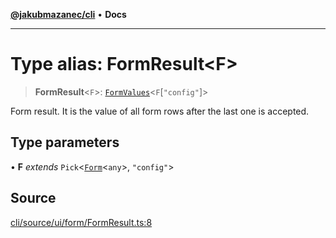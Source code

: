 [**@jakubmazanec/cli**](../README.md) • **Docs**

---

# Type alias: FormResult\<F\>

> **FormResult**\<`F`\>: [`FormValues`](FormValues.md)\<`F`\[`"config"`\]\>

Form result. It is the value of all form rows after the last one is accepted.

## Type parameters

• **F** _extends_ `Pick`\<[`Form`](Form.md)\<`any`\>, `"config"`\>

## Source

[cli/source/ui/form/FormResult.ts:8](https://github.com/jakubmazanec/js-tools/blob/51bfc5b913a7a7ef21d8d702a0d87d72983e112a/packages/cli/source/ui/form/FormResult.ts#L8)
